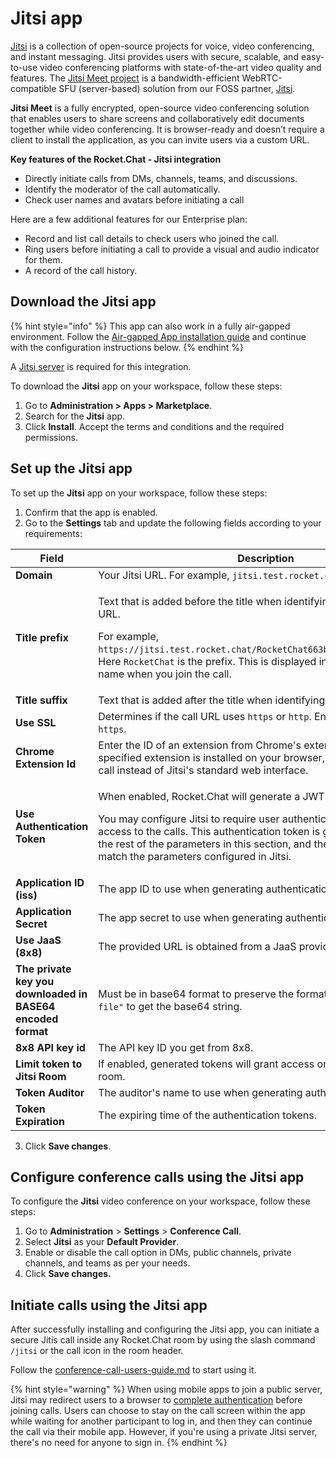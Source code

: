 # Jitsi app

[Jitsi](https://jitsi.github.io/handbook/docs/architecture/) is a collection of open-source projects for voice, video conferencing, and instant messaging. Jitsi provides users with secure, scalable, and easy-to-use video conferencing platforms with state-of-the-art video quality and features. The [Jitsi Meet project](https://jitsi.org/Projects/JitsiMeet) is a bandwidth-efficient WebRTC-compatible SFU (server-based) solution from our FOSS partner, [Jitsi](https://jitsi.org).&#x20;

**Jitsi Meet** is a fully encrypted, open-source video conferencing solution that enables users to share screens and collaboratively edit documents together while video conferencing. It is browser-ready and doesn’t require a client to install the application, as you can invite users via a custom URL.&#x20;

**Key features of the Rocket.Chat - Jitsi integration**

* Directly initiate calls from DMs, channels, teams, and discussions.
* Identify the moderator of the call automatically.
* Check user names and avatars before initiating a call

Here are a few additional features for our Enterprise plan:

* Record and list call details to check users who joined the call.
* Ring users before initiating a call to provide a visual and audio indicator for them.
* A record of the call history.

## Download the Jitsi app

{% hint style="info" %}
This app can also work in a fully air-gapped environment. Follow the [Air-gapped App installation guide](../../../setup-and-configure/rocket.chat-air-gapped-deployment/air-gapped-app-installation.md) and continue with the configuration instructions below.
{% endhint %}

A [Jitsi server](https://jitsi.github.io/handbook/docs/devops-guide/) is required for this integration.

To download the **Jitsi** app on your workspace, follow these steps:

1. Go to **Administration > Apps > Marketplace**.
2. Search for the **Jitsi** app.
3. Click **Install**. Accept the terms and conditions and the required permissions.

## Set up the Jitsi app&#x20;

To set up the **Jitsi** app on your workspace, follow these steps:

1. Confirm that the app is enabled.
2. Go to the **Settings** tab and update the following fields according to your requirements:

<table><thead><tr><th width="310">Field</th><th>Description</th></tr></thead><tbody><tr><td><strong>Domain</strong></td><td>Your Jitsi URL. For example, <code>jitsi.test.rocket.chat</code>.</td></tr><tr><td><strong>Title prefix</strong></td><td><p>Text that is added before the title when identifying a conference call URL. </p><p></p><p>For example, <code>https://jitsi.test.rocket.chat/RocketChat663b75818a8cfe91babdc15e</code>. Here <code>RocketChat</code> is the prefix. This is displayed in the URL and the call name when you join the call.</p></td></tr><tr><td><strong>Title suffix</strong></td><td>Text that is added after the title when identifying a conference call.</td></tr><tr><td><strong>Use SSL</strong></td><td>Determines if the call URL uses <code>https</code> or <code>http</code>. Enable this option to use <code>https</code>.</td></tr><tr><td><strong>Chrome Extension Id</strong></td><td>Enter the ID of an extension from Chrome's extension list. If the specified extension is installed on your browser, it is used to render the call instead of Jitsi's standard web interface.</td></tr><tr><td><strong>Use Authentication Token</strong></td><td><p>When enabled, Rocket.Chat will generate a JWT token. </p><p></p><p>You may configure Jitsi to require user authentication before allowing access to the calls. This authentication token is generated based on the rest of the parameters in this section, and the values for them must match the parameters configured in Jitsi.</p></td></tr><tr><td><strong>Application ID (iss)</strong></td><td>The app ID to use when generating authentication tokens.</td></tr><tr><td><strong>Application Secret</strong></td><td>The app secret to use when generating authentication tokens.</td></tr><tr><td><strong>Use JaaS (8x8)</strong></td><td>The provided URL is obtained from a JaaS provider like <a href="https://www.8x8.com/products/apis/video">8x8</a>.</td></tr><tr><td><strong>The private key you downloaded in BASE64 encoded format</strong></td><td>Must be in base64 format to preserve the format, use <code>base64 -i ".pk file"</code> to get the base64 string.</td></tr><tr><td><strong>8x8 API key id</strong></td><td>The API key ID you get from 8x8.</td></tr><tr><td><strong>Limit token to Jitsi Room</strong></td><td>If enabled, generated tokens will grant access only to the intended Jitsi room.</td></tr><tr><td><strong>Token Auditor</strong></td><td>The auditor's name to use when generating authentication tokens.</td></tr><tr><td><strong>Token Expiration</strong></td><td>The expiring time of the authentication tokens.</td></tr></tbody></table>

3. Click **Save changes**.

## Configure conference calls using the Jitsi app

To configure the **Jitsi** video conference on your workspace, follow these steps:

1. Go to **Administration** > **Settings** > **Conference Call**.
2. Select **Jitsi** as your **Default Provider**.
3. Enable or disable the call option in DMs, public channels, private channels, and teams as per your needs.
4. Click **Save changes.**

## Initiate calls using the Jitsi app

After successfully installing and configuring the Jitsi app, you can initiate a secure Jitis call inside any Rocket.Chat room by using the slash command `/jitsi` or the call icon in the room header.

Follow the [conference-call-users-guide.md](../conference-call-users-guide.md "mention") to start using it.

{% hint style="warning" %}
When using mobile apps to join a public server, Jitsi may redirect users to a browser to [complete authentication](https://jitsi.org/blog/authentication-on-meet-jit-si/) before joining calls. Users can choose to stay on the call screen within the app while waiting for another participant to log in, and then they can continue the call via their mobile app. However, if you're using a private Jitsi server, there's no need for anyone to sign in.
{% endhint %}
